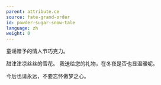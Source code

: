 ```yaml
---
parent: attribute.ce
source: fate-grand-order
id: powder-sugar-snow-tale
language: zh
weight: 0
---
```


童谣赠予的情人节巧克力。

甜津津凉丝丝的雪花。
我送给您的礼物，在冬夜是否也显温暖呢。

今后也请永远，不要忘怀做梦之心。
